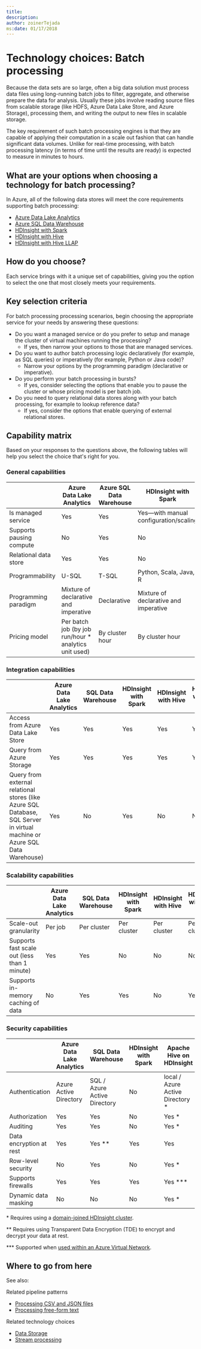 ```yaml
---
title: 
description: 
author: zoinerTejada
ms:date: 01/17/2018
---
```


# Technology choices: Batch processing

Because the data sets are so large, often a big data solution must process data files using long-running batch jobs to filter, aggregate, and otherwise prepare the data for analysis. Usually these jobs involve reading source files from scalable storage (like HDFS, Azure Data Lake Store, and Azure Storage), processing them, and writing the output to new files in scalable storage. 

The key requirement of such batch processing engines is that they are capable of applying their computation in a scale out fashion that can handle significant data volumes. Unlike for real-time processing, with batch processing latency (in terms of time until the results are ready) is expected to measure in minutes to hours.   

## What are your options when choosing a technology for batch processing?
In Azure, all of the following data stores will meet the core requirements supporting batch processing:

- [Azure Data Lake Analytics](/azure/data-lake-analytics/)
- [Azure SQL Data Warehouse](/azure/sql-data-warehouse/sql-data-warehouse-overview-what-is)
- [HDInsight with Spark](/azure/hdinsight/spark/apache-spark-overview)
- [HDInsight with Hive](/azure/hdinsight/hadoop/hdinsight-use-hive)
- [HDInsight with Hive LLAP](/azure/hdinsight/interactive-query/apache-interactive-query-get-started)

## How do you choose?

Each service brings with it a unique set of capabilities, giving you the option to select the one that most closely meets your requirements. 

## Key selection criteria

For batch processing processing scenarios, begin choosing the appropriate service for your needs by answering these questions:

- Do you want a managed service or do you prefer to setup and manage the cluster of virtual machines running the processing?
    - If yes, then narrow your options to those that are managed services.
- Do you want to author batch processing logic declaratively (for example, as SQL queries) or imperatively (for example, Python or Java code)?
    - Narrow your options by the programming paradigm (declarative or imperative).
- Do you perform your batch processing in bursts?
    - If yes, consider selecting the options that enable you to pause the cluster or whose pricing model is per batch job.
- Do you need to query relational data stores along with your batch processing, for example to lookup reference data?
    - If yes, consider the options that enable querying of external relational stores.

## Capability matrix

Based on your responses to the questions above, the following tables will help you select the choice that's right for you.

### General capabilities

| | Azure Data Lake Analytics | Azure SQL Data Warehouse | HDInsight with Spark | HDInsight with Hive | HDInsight with Hive LLAP |
| --- | --- | --- | --- | --- | --- |
| Is managed service | Yes | Yes | Yes&mdash;with manual configuration/scaling | Yes&mdash;with manual configuration/scaling | Yes&mdash;with manual configuration/scaling |
| Supports pausing compute | No | Yes | No | No | No |
| Relational data store | Yes | Yes | No | No | No |
| Programmability | U-SQL | T-SQL | Python, Scala, Java, R | HiveQL | HiveQL |
| Programming paradigm | Mixture of declarative and imperative  | Declarative | Mixture of declarative and imperative | Declarative | Declarative | 
| Pricing model | Per batch job (by job run/hour * analytics unit used) | By cluster hour | By cluster hour | By cluster hour | By cluster hour |  

### Integration capabilities
| | Azure Data Lake Analytics | SQL Data Warehouse | HDInsight with Spark | HDInsight with Hive | HDInsight with Hive LLAP |
| --- | --- | --- | --- | --- | --- |
| Access from Azure Data Lake Store | Yes | Yes | Yes | Yes | Yes |
| Query from Azure Storage | Yes | Yes | Yes | Yes | Yes |
| Query from external relational stores (like Azure SQL Database, SQL Server in virtual machine or Azure SQL Data Warehouse) | Yes | No | Yes | No | No |

### Scalability capabilities
| | Azure Data Lake Analytics | SQL Data Warehouse | HDInsight with Spark | HDInsight with Hive | HDInsight with Hive LLAP |
| --- | --- | --- | --- | --- | --- |
| Scale-out granularity  | Per job | Per cluster | Per cluster | Per cluster | Per cluster |
| Supports fast scale out (less than 1 minute) | Yes | Yes | No | No | No |
| Supports in-memory caching of data | No | Yes | Yes | No | Yes | 

### Security capabilities
| | Azure Data Lake Analytics | SQL Data Warehouse | HDInsight with Spark | Apache Hive on HDInsight | Hive LLAP on HDInsight |
| --- | --- | --- | --- | --- | --- |
| Authentication  | Azure Active Directory | SQL / Azure Active Directory | No | local / Azure Active Directory * | local / Azure Active Directory * |
| Authorization  | Yes | Yes| No | Yes * | Yes * |
| Auditing  | Yes | Yes | No | Yes * | Yes * |
| Data encryption at rest | Yes| Yes ** | Yes | Yes | Yes |
| Row-level security | No | Yes | No | Yes * | Yes * |
| Supports firewalls | Yes | Yes | Yes | Yes \*** | Yes \*** |
| Dynamic data masking | No | No | No | Yes * | Yes * |

\* Requires using a [domain-joined HDInsight cluster](/azure/hdinsight/domain-joined/apache-domain-joined-introduction).

\** Requires using Transparent Data Encryption (TDE) to encrypt and decrypt your data at rest.

\*** Supported when [used within an Azure Virtual Network](/azure/hdinsight/hdinsight-extend-hadoop-virtual-network).

## Where to go from here
See also: 

Related pipeline patterns
- [Processing CSV and JSON files](../pipeline-patterns/processing-csv-and-json-files.md)
- [Processing free-form text](../pipeline-patterns/processing-free-form-text.md)

Related technology choices
- [Data Storage](./data-storage.md)
- [Stream processing](./stream-processing.md)
